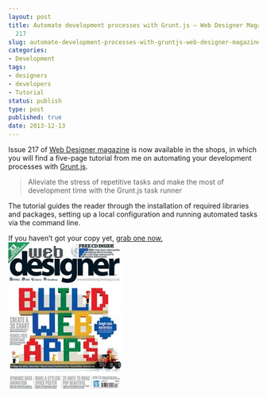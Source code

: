 ```yaml
---
layout: post
title: Automate development processes with Grunt.js – Web Designer Magazine Issue
  217
slug: automate-development-processes-with-gruntjs-web-designer-magazine-217
categories:
- Development
tags:
- designers
- developers
- Tutorial
status: publish
type: post
published: true
date: 2013-12-13
---
```

<p>Issue 217 of <a title="Visit webdesignermag.co.uk" href="http://webdesignermag.co.uk/" target="_blank">Web Designer magazine</a> is now available in the shops, in which you will find a five-page tutorial from me on automating your development processes with <a title="Gruntjs.com" href="http://gruntjs.com/" target="_blank">Grunt.js</a>.</p>
<blockquote><p>Alleviate the stress of repetitive tasks and make the most of development time with the Grunt.js task runner</p></blockquote>
<p style="text-align: left;">The tutorial guides the reader through the installation of required libraries and packages, setting up a local configuration and running automated tasks via the command line.</p>
<p style="text-align: left;">If you haven’t got your copy yet, <a title="Get your copy of Web Designer magazine issue 217 here" href="http://www.webdesignermag.co.uk/magazine-issues/web-designer-217-on-sale-now/" target="_blank">grab one now.<img alt="Web Designer Magazine Issue 217" src="/assets/uploads/2013/12/001_wd_217-230x300.jpg" /></a></p>
